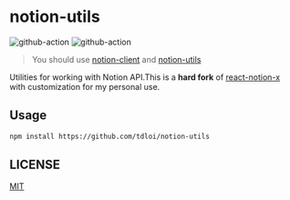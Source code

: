 # notion-utils

![github-action](https://github.com/tdloi/notion-utils/workflows/CI/badge.svg)
![github-action](https://github.com/tdloi/notion-utils/workflows/CodeQL/badge.svg)

> You should use [notion-client](https://www.npmjs.com/package/notion-client) and [notion-utils](https://www.npmjs.com/package/notion-utils)

Utilities for working with Notion API.This is a **hard fork** of [react-notion-x](https://github.com/NotionX/react-notion-x) with customization for my personal use.

## Usage

```bash
npm install https://github.com/tdloi/notion-utils
```

## LICENSE

[MIT](LICENSE)

